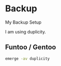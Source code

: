 # Backup
My Backup Setup

I am using duplicity.


## Funtoo / Gentoo
```sh
emerge -av duplicity
```

